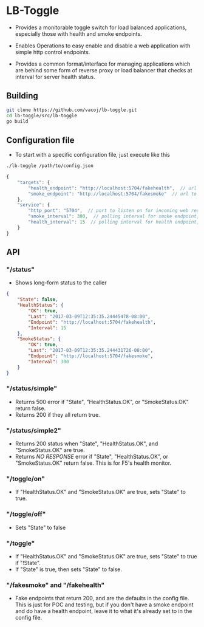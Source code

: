 # LB-Toggle

- Provides a monitorable toggle switch for load balanced applications, especially those with health and smoke endpoints.

- Enables Operations to easy enable and disable a web application with simple http control endpoints.

- Provides a common format/interface for managing applications which are behind some form of reverse proxy or load balancer that checks at interval for server health status.

## Building

``` bash
git clone https://github.com/vacoj/lb-toggle.git
cd lb-toggle/src/lb-toggle
go build
```

## Configuration file

- To start with a specific configuration file, just execute like this

``` bash
./lb-toggle /path/to/config.json
```

``` javascript
{
    "targets": {
        "health_endpoint": "http://localhost:5704/fakehealth",  // url to your application's health endpoint
        "smoke_endpoint": "http://localhost:5704/fakesmoke"  // url to your application's smoke endpoint
    },
    "service": {
        "http_port": "5704",  // port to listen on for incoming web requests
        "smoke_interval": 300,  // polling interval for smoke endpoint, in seconds
        "health_interval": 15  // polling interval for health endpoint, in seconds
    }
}
```

## API

### "/status"

- Shows long-form status to the caller

``` json
{
    "State": false,
    "HealthStatus": {
        "OK": true,
        "Last": "2017-03-09T12:35:35.24445478-08:00",
        "Endpoint": "http://localhost:5704/fakehealth",
        "Interval": 15
    },
    "SmokeStatus": {
        "OK": true,
        "Last": "2017-03-09T12:35:35.244431726-08:00",
        "Endpoint": "http://localhost:5704/fakesmoke",
        "Interval": 300
    }
}
```

### "/status/simple"

- Returns 500 error if "State", "HealthStatus.OK", or "SmokeStatus.OK" return false.
- Returns 200 if they all return true.

### "/status/simple2"

- Returns 200 status when "State", "HealthStatus.OK", and "SmokeStatus.OK" are true.
- Returns *NO RESPONSE* error if "State", "HealthStatus.OK", or "SmokeStatus.OK" return false.  This is for F5's health monitor.

### "/toggle/on"

- If "HealthStatus.OK" and "SmokeStatus.OK" are true, sets "State" to true.

### "/toggle/off"

- Sets "State" to false

### "/toggle"

- If "HealthStatus.OK" and "SmokeStatus.OK" are true, sets "State" to true if "!State".
- If "State" is true, then sets "State" to false.

### "/fakesmoke" and "/fakehealth"

- Fake endpoints that return 200, and are the defaults in the config file.  This is just for POC and testing, but if you don't have a smoke endpoint and do have a health endpoint, leave it to what it's already set to in the config file.
